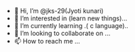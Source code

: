 - 👋 Hi, I’m @jks-29(Jyoti kunari) 
- 👀 I’m interested in (learn new things)...
- 🌱 I’m currently learning .( c language)..
- 💞️ I’m looking to collaborate on ...
- 📫 How to reach me ...

<!---
jks-29/jks-29 is a ✨ special ✨ repository because its `README.md` (this file) appears on your GitHub profile.
You can click the Preview link to take a look at your changes.
--->
